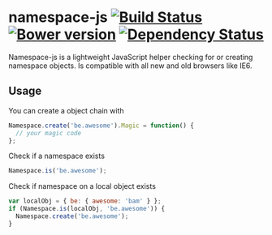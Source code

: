 # namespace-js [![Build Status](https://travis-ci.org/cange/namespace-js.svg?branch=1.0.2)](https://travis-ci.org/cange/namespace-js) [![Bower version](https://badge.fury.io/bo/namespace-js.svg?branch=1.0.2)](http://badge.fury.io/bo/namespace-js) [![Dependency Status](https://david-dm.org/cange/namespace-js.svg??branch=1.0.2)](https://david-dm.org/cange/namespace-js)

Namespace-js is a lightweight JavaScript helper checking for or creating namespace objects.
Is compatible with all new and old browsers like IE6.

## Usage

You can create a object chain with

```javascript
Namespace.create('be.awesome').Magic = function() {
  // your magic code
};
```

Check if a namespace exists

```javascript
Namespace.is('be.awesome');
```

Check if namespace on a local object exists

```javascript
var localObj = { be: { awesome: 'bam' } };
if (Namespace.is(localObj, 'be.awesome')) {
  Namespace.create('be.awesome');
}
```
